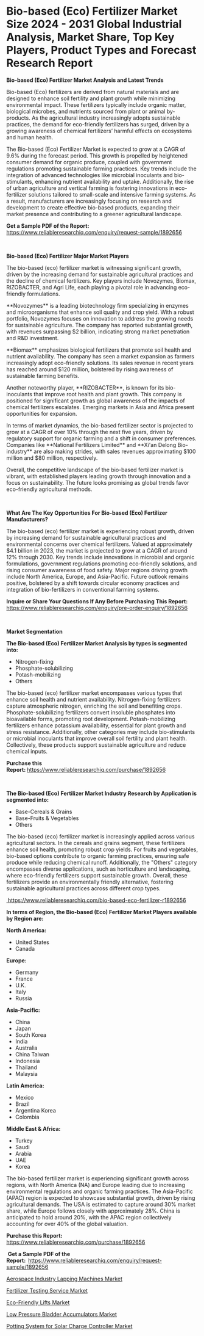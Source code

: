 <p><h1>Bio-based (Eco) Fertilizer Market Size 2024 - 2031 Global Industrial Analysis, Market Share, Top Key Players, Product Types and Forecast Research Report</h1></p><p><strong>Bio-based (Eco) Fertilizer Market Analysis and Latest Trends</strong></p>
<p><p>Bio-based (Eco) fertilizers are derived from natural materials and are designed to enhance soil fertility and plant growth while minimizing environmental impact. These fertilizers typically include organic matter, biological microbes, and nutrients sourced from plant or animal by-products. As the agricultural industry increasingly adopts sustainable practices, the demand for eco-friendly fertilizers has surged, driven by a growing awareness of chemical fertilizers’ harmful effects on ecosystems and human health.</p><p>The Bio-based (Eco) Fertilizer Market is expected to grow at a CAGR of 9.6% during the forecast period. This growth is propelled by heightened consumer demand for organic produce, coupled with government regulations promoting sustainable farming practices. Key trends include the integration of advanced technologies like microbial inoculants and bio-stimulants, enhancing nutrient availability and uptake. Additionally, the rise of urban agriculture and vertical farming is fostering innovations in eco-fertilizer solutions tailored to small-scale and intensive farming systems. As a result, manufacturers are increasingly focusing on research and development to create effective bio-based products, expanding their market presence and contributing to a greener agricultural landscape.</p></p>
<p><strong>Get a Sample PDF of the Report:&nbsp;</strong> <a href="https://www.reliableresearchiq.com/enquiry/request-sample/1892656?utm_campaign=1137&utm_medium=2&utm_source=Github&utm_content=ia&utm_term=01112024&utm_id=bio-based-eco-fertilizer">https://www.reliableresearchiq.com/enquiry/request-sample/1892656</a></p>
<p>&nbsp;</p>
<p><strong>Bio-based (Eco) Fertilizer Major Market Players</strong></p>
<p><p>The bio-based (eco) fertilizer market is witnessing significant growth, driven by the increasing demand for sustainable agricultural practices and the decline of chemical fertilizers. Key players include Novozymes, Biomax, RIZOBACTER, and Agri Life, each playing a pivotal role in advancing eco-friendly formulations.</p><p>**Novozymes** is a leading biotechnology firm specializing in enzymes and microorganisms that enhance soil quality and crop yield. With a robust portfolio, Novozymes focuses on innovation to address the growing needs for sustainable agriculture. The company has reported substantial growth, with revenues surpassing $2 billion, indicating strong market penetration and R&D investment.</p><p>**Biomax** emphasizes biological fertilizers that promote soil health and nutrient availability. The company has seen a market expansion as farmers increasingly adopt eco-friendly solutions. Its sales revenue in recent years has reached around $120 million, bolstered by rising awareness of sustainable farming benefits.</p><p>Another noteworthy player, **RIZOBACTER**, is known for its bio-inoculants that improve root health and plant growth. This company is positioned for significant growth as global awareness of the impacts of chemical fertilizers escalates. Emerging markets in Asia and Africa present opportunities for expansion.</p><p>In terms of market dynamics, the bio-based fertilizer sector is projected to grow at a CAGR of over 10% through the next five years, driven by regulatory support for organic farming and a shift in consumer preferences. Companies like **National Fertilizers Limited** and **Xi'an Delong Bio-industry** are also making strides, with sales revenues approximating $100 million and $80 million, respectively.</p><p>Overall, the competitive landscape of the bio-based fertilizer market is vibrant, with established players leading growth through innovation and a focus on sustainability. The future looks promising as global trends favor eco-friendly agricultural methods.</p></p>
<p>&nbsp;</p>
<p><strong>What Are The Key Opportunities For Bio-based (Eco) Fertilizer Manufacturers?</strong></p>
<p><p>The bio-based (eco) fertilizer market is experiencing robust growth, driven by increasing demand for sustainable agricultural practices and environmental concerns over chemical fertilizers. Valued at approximately $4.1 billion in 2023, the market is projected to grow at a CAGR of around 12% through 2030. Key trends include innovations in microbial and organic formulations, government regulations promoting eco-friendly solutions, and rising consumer awareness of food safety. Major regions driving growth include North America, Europe, and Asia-Pacific. Future outlook remains positive, bolstered by a shift towards circular economy practices and integration of bio-fertilizers in conventional farming systems.</p></p>
<p><strong>Inquire or Share Your Questions If Any Before Purchasing This Report:</strong> <a href="https://www.reliableresearchiq.com/enquiry/pre-order-enquiry/1892656?utm_campaign=1137&utm_medium=2&utm_source=Github&utm_content=ia&utm_term=01112024&utm_id=bio-based-eco-fertilizer">https://www.reliableresearchiq.com/enquiry/pre-order-enquiry/1892656</a></p>
<p>&nbsp;</p>
<p><strong>Market Segmentation</strong></p>
<p><strong>The Bio-based (Eco) Fertilizer Market Analysis by types is segmented into:</strong></p>
<p><ul><li>Nitrogen-fixing</li><li>Phosphate-solubilizing</li><li>Potash-mobilizing</li><li>Others</li></ul></p>
<p><p>The bio-based (eco) fertilizer market encompasses various types that enhance soil health and nutrient availability. Nitrogen-fixing fertilizers capture atmospheric nitrogen, enriching the soil and benefiting crops. Phosphate-solubilizing fertilizers convert insoluble phosphates into bioavailable forms, promoting root development. Potash-mobilizing fertilizers enhance potassium availability, essential for plant growth and stress resistance. Additionally, other categories may include bio-stimulants or microbial inoculants that improve overall soil fertility and plant health. Collectively, these products support sustainable agriculture and reduce chemical inputs.</p></p>
<p><strong>Purchase this Report:&nbsp;</strong><a href="https://www.reliableresearchiq.com/purchase/1892656?utm_campaign=1137&utm_medium=2&utm_source=Github&utm_content=ia&utm_term=01112024&utm_id=bio-based-eco-fertilizer">https://www.reliableresearchiq.com/purchase/1892656</a></p>
<p>&nbsp;</p>
<p><strong>The Bio-based (Eco) Fertilizer Market Industry Research by Application is segmented into:</strong></p>
<p><ul><li>Base-Cereals & Grains</li><li>Base-Fruits & Vegetables</li><li>Others</li></ul></p>
<p><p>The bio-based (eco) fertilizer market is increasingly applied across various agricultural sectors. In the cereals and grains segment, these fertilizers enhance soil health, promoting robust crop yields. For fruits and vegetables, bio-based options contribute to organic farming practices, ensuring safe produce while reducing chemical runoff. Additionally, the "Others" category encompasses diverse applications, such as horticulture and landscaping, where eco-friendly fertilizers support sustainable growth. Overall, these fertilizers provide an environmentally friendly alternative, fostering sustainable agricultural practices across different crop types.</p></p>
<p><a href="https://www.reliableresearchiq.com/bio-based-eco-fertilizer-r1892656?utm_campaign=1137&utm_medium=2&utm_source=Github&utm_content=ia&utm_term=01112024&utm_id=bio-based-eco-fertilizer">&nbsp;https://www.reliableresearchiq.com/bio-based-eco-fertilizer-r1892656</a></p>
<p><strong>In terms of Region, the Bio-based (Eco) Fertilizer Market Players available by Region are:</strong></p>
<p>
    <p> <strong> North America: </strong>
        <ul>
            <li>United States</li>
            <li>Canada</li>
        </ul>
        </p> 
    <p> <strong> Europe: </strong>
        <ul>
            <li>Germany</li>
            <li>France</li>
            <li>U.K.</li>
            <li>Italy</li>
            <li>Russia</li>
        </ul>
        </p> 
    <p> <strong> Asia-Pacific: </strong>
        <ul>
            <li>China</li>
            <li>Japan</li>
            <li>South Korea</li>
            <li>India</li>
            <li>Australia</li>
            <li>China Taiwan</li>
            <li>Indonesia</li>
            <li>Thailand</li>
            <li>Malaysia</li>
        </ul>
        </p> 
    <p> <strong> Latin America: </strong>
        <ul>
            <li>Mexico</li>
            <li>Brazil</li>
            <li>Argentina Korea</li>
            <li>Colombia</li>
        </ul>
        </p> 
    <p> <strong> Middle East & Africa: </strong>
        <ul>
            <li>Turkey</li>
            <li>Saudi</li>
            <li>Arabia</li>
            <li>UAE</li>
            <li>Korea</li>
        </ul>
    </p>
    </p>
<p><p>The bio-based fertilizer market is experiencing significant growth across regions, with North America (NA) and Europe leading due to increasing environmental regulations and organic farming practices. The Asia-Pacific (APAC) region is expected to showcase substantial growth, driven by rising agricultural demands. The USA is estimated to capture around 30% market share, while Europe follows closely with approximately 28%. China is anticipated to hold around 20%, with the APAC region collectively accounting for over 40% of the global valuation.</p></p>
<p><strong>Purchase this Report: </strong><a href="https://www.reliableresearchiq.com/purchase/1892656?utm_campaign=1137&utm_medium=2&utm_source=Github&utm_content=ia&utm_term=01112024&utm_id=bio-based-eco-fertilizer">https://www.reliableresearchiq.com/purchase/1892656</a></p>
<p>&nbsp;<strong>Get a Sample PDF of the Report:&nbsp;&nbsp;</strong><a href="https://www.reliableresearchiq.com/enquiry/request-sample/1892656?utm_campaign=1137&utm_medium=2&utm_source=Github&utm_content=ia&utm_term=01112024&utm_id=bio-based-eco-fertilizer">https://www.reliableresearchiq.com/enquiry/request-sample/1892656</a></p>
<p><strong></strong></p>
<p><p><a href="https://www.linkedin.com/pulse/global-aerospace-industry-lapping-machines-analysis-share-growth-yqrsc?utm_campaign=1137&utm_medium=2&utm_source=Github&utm_content=ia&utm_term=01112024&utm_id=bio-based-eco-fertilizer">Aerospace Industry Lapping Machines Market</a></p><p><a href="https://github.com/graciah1naze/Market-Research-Report-List-1/blob/main/fertilizer-testing-service-market.md?utm_campaign=1137&utm_medium=2&utm_source=Github&utm_content=ia&utm_term=01112024&utm_id=bio-based-eco-fertilizer">Fertilizer Testing Service Market</a></p><p><a href="https://issuu.com/reportprime-2/docs/eco-friendly-lifts-market-size-2030_05569685751561?utm_campaign=1137&utm_medium=2&utm_source=Github&utm_content=ia&utm_term=01112024&utm_id=bio-based-eco-fertilizer">Eco-Friendly Lifts Market</a></p><p><a href="https://issuu.com/reportprime-2/docs/low-pressure-bladder-accumulators-m_b73d819bb3fe17?utm_campaign=1137&utm_medium=2&utm_source=Github&utm_content=ia&utm_term=01112024&utm_id=bio-based-eco-fertilizer">Low Pressure Bladder Accumulators Market</a></p><p><a href="https://github.com/lavenaz9fufin/Market-Research-Report-List-1/blob/main/potting-system-for-solar-charge-controller-market.md?utm_campaign=1137&utm_medium=2&utm_source=Github&utm_content=ia&utm_term=01112024&utm_id=bio-based-eco-fertilizer">Potting System for Solar Charge Controller Market</a></p></p>